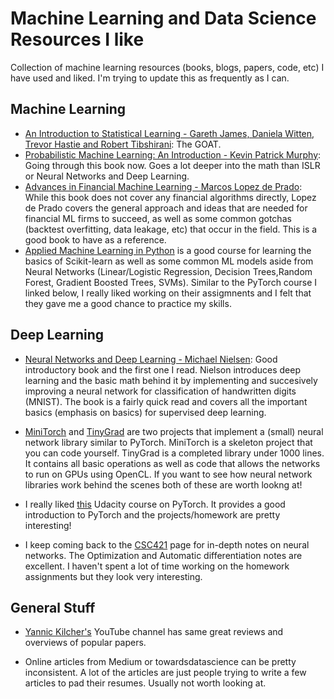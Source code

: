 # Machine Learning and Data Science Resources I like
Collection of machine learning resources (books, blogs, papers, code, etc) I have used and liked. I'm trying to update this as frequently as I can. 

## Machine Learning 
- [An Introduction to Statistical Learning - Gareth James, Daniela Witten, Trevor Hastie and Robert Tibshirani](https://statlearning.com/): The GOAT. 
- [Probabilistic Machine Learning: An Introduction - Kevin Patrick Murphy](https://probml.github.io/pml-book/book1.html): Going through this book now. Goes a lot deeper into the math than ISLR or Neural Networks and Deep Learning. 
- [Advances in Financial Machine Learning -  Marcos Lopez de Prado](https://www.amazon.ca/Advances-Financial-Machine-Learning-Marcos/dp/1119482089): While this book does not cover any financial algorithms directly, Lopez de Prado covers the general approach and ideas that are needed for financial ML firms to succeed, as well as some common gotchas (backtest overfitting, data leakage, etc) that occur in the field. This is a good book to have as a reference.
- [Applied Machine Learning in Python](https://www.coursera.org/learn/python-machine-learning) is a good course for learning the basics of Scikit-learn as well as some common ML models aside from Neural Networks (Linear/Logistic Regression, Decision Trees,Random Forest, Gradient Boosted Trees, SVMs). Similar to the PyTorch course I linked below, I really liked working on their assigmnents and I felt that they gave me a good chance to practice my skills. 

## Deep Learning
- [Neural Networks and Deep Learning - Michael Nielsen](http://neuralnetworksanddeeplearning.com/): Good introductory book and the first one I read. Nielson introduces   deep learning and the basic math behind it by implementing and succesively improving a neural network for classification of handwritten digits (MNIST). The book is a fairly quick read and covers all the important basics (emphasis on basics) for supervised deep learning. 

- [MiniTorch](https://minitorch.github.io/) and [TinyGrad](https://github.com/geohot/tinygrad) are two projects that implement a (small) neural network library similar to PyTorch. MiniTorch is a skeleton project that you can code yourself. TinyGrad is a completed library under 1000 lines. It contains all basic operations as well as code that allows the networks to run on GPUs using OpenCL. If you want to see how neural network libraries work behind the scenes both of these are worth lookng at!

- I really liked [this](https://www.udacity.com/course/deep-learning-pytorch--ud188) Udacity course on PyTorch. It provides a good introduction to PyTorch and the projects/homework are pretty interesting!

- I keep coming back to the [CSC421](http://www.cs.toronto.edu/~rgrosse/courses/csc421_2019/) page for in-depth notes on neural networks. The Optimization and Automatic differentiation notes are excellent. I haven't spent a lot of time working on the homework assignments but they look very interesting. 

## General Stuff
- [Yannic Kilcher's](https://www.youtube.com/channel/UCZHmQk67mSJgfCCTn7xBfew) YouTube channel has same great reviews and overviews of popular papers. 

- Online articles from Medium or towardsdatascience can be pretty inconsistent. A lot of the articles are just people trying to write a few articles to pad their resumes. Usually not worth looking at. 



